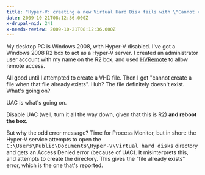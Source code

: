 ```yaml
---
title: "Hyper-V: creating a new Virtual Hard Disk fails with \"Cannot create a file when that file already exists\""
date: 2009-10-21T08:12:36.000Z
x-drupal-nid: 241
x-needs-review: 2009-10-21T08:12:36.000Z
---
```

My desktop PC is Windows 2008, with Hyper-V disabled. I've got a Windows 2008 R2 box to act as a Hyper-V server. I created an administrator user account with my name on the R2 box, and used [HVRemote](http://code.msdn.microsoft.com/HVRemote) to allow remote access.

All good until I attempted to create a VHD file. Then I got "cannot create a file when that file already exists". Huh? The file definitely doesn't exist. What's going on?

UAC is what's going on.

Disable UAC (well, turn it all the way down, given that this is R2) **and reboot the box**.

But why the odd error message? Time for Process Monitor, but in short: the Hyper-V service attempts to open the <tt>C:\Users\Public\Documents\Hyper-V\Virtual hard disks</tt> directory and gets an Access Denied error (because of UAC). It misinterprets this, and attempts to create the directory. This gives the "file already exists" error, which is the one that's reported.